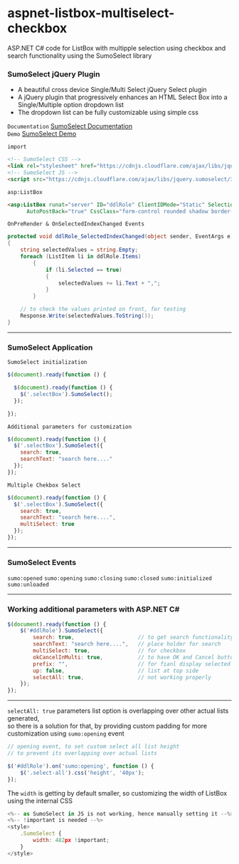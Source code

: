 # aspnet-listbox-multiselect-checkbox
ASP.NET C# code for ListBox with multipple selection using checkbox and search functionality using the SumoSelect library

### SumoSelect jQuery Plugin
* A beautiful cross device Single/Multi Select jQuery Select plugin
* A jQuery plugin that progressively enhances an HTML Select Box into a Single/Multiple option dropdown list
*  The dropdown list can be fully customizable using simple css

`Documentation` <a href="https://hemantnegi.github.io/jquery.sumoselect/" target="_blank">SumoSelect Documentation</a>   
`Demo` <a href="https://hemantnegi.github.io/jquery.sumoselect/sumoselect_demo.html" target="_blank">SumoSelect Demo</a>


`import`  
``` html
<!-- SumoSelect CSS -->
<link rel="stylesheet" href="https://cdnjs.cloudflare.com/ajax/libs/jquery.sumoselect/3.1.6/sumoselect.min.css" />
<!-- SumoSelect JS -->
<script src="https://cdnjs.cloudflare.com/ajax/libs/jquery.sumoselect/3.1.6/jquery.sumoselect.min.js"></script>
```


`asp:ListBox`   
``` html
<asp:ListBox runat="server" ID="ddlRole" ClientIDMode="Static" SelectionMode="Multiple" OnSelectedIndexChanged="ddlRole_SelectedIndexChanged" 
      AutoPostBack="true" CssClass="form-control rounded shadow border-0" OnPreRender="ddlRole_SelectedIndexChanged"></asp:ListBox>
```    


`OnPreRender & OnSelectedIndexChanged Events`   
``` csharp
protected void ddlRole_SelectedIndexChanged(object sender, EventArgs e)
{
    string selectedValues = string.Empty;
    foreach (ListItem li in ddlRole.Items)
        {
            if (li.Selected == true)
            {
                selectedValues += li.Text + ",";
            }
        }

    // to check the values printed on front, for testing
    Response.Write(selectedValues.ToString());
}
```


<hr/>



### SumoSelect Application
`SumoSelect initialization`    
``` javascript
$(document).ready(function () {

  $(document).ready(function () {
    $('.selectBox').SumoSelect();
  });

});
```


`Additional parameters for customization`     
``` javascript
$(document).ready(function () {
  $('.selectBox').SumoSelect({
    search: true,
    searchText: "search here...."
  });
});
```


`Multiple Chekbox Select`  
``` javascript
$(document).ready(function () {
  $('.selectBox').SumoSelect({
    search: true,
    searchText: "search here....",
    multiSelect: true
  });
});
```


<hr/>


### SumoSelect Events
`sumo:opened`
`sumo:opening`
`sumo:closing`
`sumo:closed`
`sumo:initialized`
`sumo:unloaded`

<hr/>


### Working additional parameters with ASP.NET C#

``` javascript
$(document).ready(function () {
    $('#ddlRole').SumoSelect({
        search: true,                    // to get search functionality
        searchText: "search here....",   // place holder for search
        multiSelect: true,               // for checkbox
        okCancelInMulti: true,           // to have OK and Cancel button for events
        prefix: "",                      // for fianl display selected value
        up: false,                       // list at top side
        selectAll: true,                 // not working properly
    });
});
```

<hr/>

`selectAll: true` parameters list option is overlapping over other actual lists generated,   
so there is a solution for that, by providing custom padding for more customization using `sumo:opening` event   

```javascript
// opening event, to set custom select all list height
// to prevent its overlapping over actual lists

$('#ddlRole').on('sumo:opening', function () {
    $('.select-all').css('height', '40px');
});
```


The `width` is getting by default smaller, so customizing the width of ListBox using the internal CSS   
``` javascript
<%-- as SumoSelect in JS is not working, hence manually setting it --%>
<%-- !important is needed --%>
<style>
    .SumoSelect {
        width: 482px !important;
    }
</style>
```

